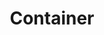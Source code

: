 ---
title: Container
category: layouts
keywords: 
    - layout
intro: The container is required for the main part of your website. It has a max-width of 1200px, and is of course centered in the page. To have width and height adapting to the content and the screen it has to be wrapped.
files:
 - layouts
show: false
items:
 - title: Code
   code: |-
    &lt;div class=&quot;wrapper&quot;&gt;
        &lt;main class=&quot;container&quot;&gt;

        &lt;/main&gt;
    &lt;/div&gt;
---